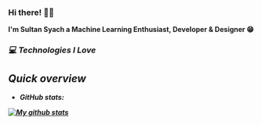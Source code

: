 ### Hi there! 👋🤓
<b>I'm Sultan Syach a Machine Learning Enthusiast, Developer & Designer 😁

### <b><i>💻 Technologies I Love <br>



## Quick overview
* GitHub stats:  
<a href="https://github.com/sultanbst123/github-readme-stats">
  <img align="center" src="https://github-readme-stats.sultanbst123.vercel.app/api?username=filiptronicek&show_icons=true&line_height=27&include_all_commits=true" alt="My github stats" />
</a>  

<!--
**sultanbst123/sultanbst123** is a ✨ _special_ ✨ repository because its `README.md` (this file) appears on your GitHub profile.

Here are some ideas to get you started:

- 🔭 I’m currently working on ...
- 🌱 I’m currently learning ...
- 👯 I’m looking to collaborate on ...
- 🤔 I’m looking for help with ...
- 💬 Ask me about ...
- 📫 How to reach me: ...
- 😄 Pronouns: ...
- ⚡ Fun fact: ...
-->

